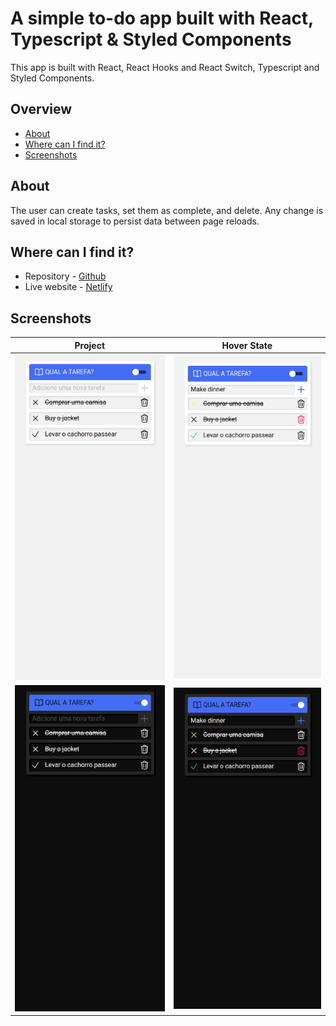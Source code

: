 # A simple to-do app built with React, Typescript & Styled Components

This app is built with React, React Hooks and React Switch, Typescript and Styled Components.

## Overview

- [About](#about)
- [Where can I find it?](#where-can-i-find-it)
- [Screenshots](#screenshots)

## About

The user can create tasks, set them as complete, and delete. Any change is saved in local storage to persist data between page reloads.

## Where can I find it?

- Repository - [Github](https://github.com/johnv2309/todo-study)
- Live website - [Netlify](https://google.com/)

## Screenshots

| Project                                 | Hover State                                   |
| --------------------------------------- | --------------------------------------------- |
| ![](./src/assets/images/light-mode.png) | ![](./src/assets/images/light-mode-hover.png) |
| ![](./src/assets/images/dark-mode.png)  | ![](./src/assets/images/dark-mode-hover.png)  |
